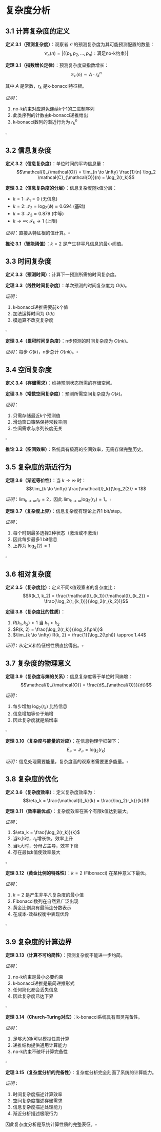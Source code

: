 # 复杂度分析

## 3.1 计算复杂度的定义

**定义 3.1（预测复杂度）**：观察者 $\mathcal{O}$ 的预测复杂度为其可能预测配置的数量：
$$\mathcal{C}_{\mathcal{O}}(n) = |\{(p_1, p_2, ..., p_n) : \text{满足no-k约束}\}|$$

**定理 3.1（指数增长定律）**：预测复杂度呈指数增长：
$$\mathcal{C}_{\mathcal{O}}(n) \sim A \cdot r_k^n$$

其中 $A$ 是常数，$r_k$ 是k-bonacci特征根。

*证明*：
1. no-k约束对应避免连续k个1的二进制序列
2. 此类序列的计数由k-bonacci递推给出
3. k-bonacci数列的渐近行为为 $r_k^n$

$\square$

## 3.2 信息复杂度

**定义 3.2（信息复杂度）**：单位时间的平均信息量：
$$\mathcal{I}_{\mathcal{O}} = \lim_{n \to \infty} \frac{1}{n} \log_2 \mathcal{C}_{\mathcal{O}}(n) = \log_2(r_k)$$

**定理 3.2（信息复杂度的分层）**：信息复杂度随k值分层：
- $k = 1$: $\mathcal{I}_1 = 0$ (无信息)
- $k = 2$: $\mathcal{I}_2 = \log_2(\phi) \approx 0.694$ (基础)
- $k = 3$: $\mathcal{I}_3 \approx 0.879$ (中等)
- $k \to \infty$: $\mathcal{I}_k \to 1$ (上限)

*证明*：直接从特征根的值计算。$\square$

**推论 3.1（智能阈值）**：$k = 2$ 是产生非平凡信息的最小阈值。

## 3.3 时间复杂度

**定义 3.3（预测时间）**：计算下一预测所需的时间复杂度。

**定理 3.3（线性时间复杂度）**：单次预测的时间复杂度为 $O(k)$。

*证明*：
1. k-bonacci递推需要前k个值
2. 加法运算时间为 $O(k)$
3. 模运算不改变复杂度

$\square$

**定理 3.4（累积时间复杂度）**：n步预测的时间复杂度为 $O(nk)$。

*证明*：每步 $O(k)$，n步总计 $O(nk)$。$\square$

## 3.4 空间复杂度

**定义 3.4（存储需求）**：维持预测状态所需的存储空间。

**定理 3.5（常数空间复杂度）**：预测所需空间复杂度为 $O(k)$。

*证明*：
1. 只需存储最近k个预测值
2. 滑动窗口策略保持常数空间
3. 空间需求与序列长度无关

$\square$

**推论 3.2（空间效率）**：系统具有极高的空间效率，无需存储完整历史。

## 3.5 复杂度的渐近行为

**定理 3.6（渐近等价性）**：当 $k \to \infty$ 时：
$$\lim_{k \to \infty} \frac{\mathcal{I}_k}{\log_2(2)} = 1$$

*证明*：$\lim_{k \to \infty} r_k = 2$，因此 $\lim_{k \to \infty} \log_2(r_k) = 1$。$\square$

**定理 3.7（复杂度上界）**：信息复杂度有理论上界1 bit/step。

*证明*：
1. 每个时刻最多选择2种状态（激活或不激活）
2. 因此每步最多1 bit信息
3. 上界为 $\log_2(2) = 1$

$\square$

## 3.6 相对复杂度

**定义 3.5（复杂度比）**：定义不同k值观察者的复杂度比：
$$R(k_1, k_2) = \frac{\mathcal{I}_{k_1}}{\mathcal{I}_{k_2}} = \frac{\log_2(r_{k_1})}{\log_2(r_{k_2})}$$

**定理 3.8（复杂度比的性质）**：
1. $R(k_1, k_2) > 1$ 当 $k_1 > k_2$
2. $R(k, 2) = \frac{\log_2(r_k)}{\log_2(\phi)}$
3. $\lim_{k \to \infty} R(k, 2) = \frac{1}{\log_2(\phi)} \approx 1.44$

*证明*：从定义和特征根性质直接得出。$\square$

## 3.7 复杂度的物理意义

**定理 3.9（复杂度与熵的关系）**：信息复杂度等于单位时间熵增：
$$\mathcal{I}_{\mathcal{O}} = \frac{dS_{\mathcal{O}}}{dt}$$

*证明*：
1. 每步增加 $\log_2(r_k)$ 比特信息
2. 信息增加等价于熵增
3. 因此复杂度就是熵增率

$\square$

**定理 3.10（复杂度与能量的对应）**：在信息物理学框架下：
$$E_{\mathcal{O}} \propto \mathcal{I}_{\mathcal{O}} = \log_2(r_k)$$

*证明*：信息处理需要能量，复杂度高的观察者需要更多能量。$\square$

## 3.8 复杂度的优化

**定义 3.6（复杂度效率）**：定义复杂度效率为：
$$\eta_k = \frac{\mathcal{I}_k}{k} = \frac{\log_2(r_k)}{k}$$

**定理 3.11（效率最优点）**：复杂度效率在某个有限k值达到最大。

*证明*：
1. $\eta_k = \frac{\log_2(r_k)}{k}$
2. 当k小时，$r_k$增长快，效率上升
3. 当k大时，分母占主导，效率下降
4. 存在最优k值使效率最大

$\square$

**定理 3.12（黄金比例的特殊性）**：$k = 2$ (Fibonacci) 在某种意义下最优。

*证明*：
1. $k = 2$ 是产生非平凡复杂度的最小值
2. Fibonacci数列在自然界广泛出现
3. 黄金比例具有最简连分数表示
4. 在成本-效益权衡中表现优异

$\square$

## 3.9 复杂度的计算边界

**定理 3.13（计算不可约简性）**：预测复杂度不能进一步约简。

*证明*：
1. no-k约束是最小必要约束
2. k-bonacci递推是最简递推形式
3. 任何简化都会丢失信息
4. 因此复杂度已达下界

$\square$

**定理 3.14（Church-Turing对应）**：k-bonacci系统具有图灵完备性。

*证明*：
1. 足够大的k可以模拟任意计算
2. 递推结构提供通用计算能力
3. no-k约束不破坏计算完备性

$\square$

**定理 3.15（复杂度分析的完备性）**：复杂度分析完全刻画了系统的计算能力。

*证明*：
1. 时间复杂度描述计算效率
2. 空间复杂度描述存储需求
3. 信息复杂度描述处理能力
4. 渐近分析描述极限行为

因此复杂度分析是系统计算性质的完整表征。$\square$